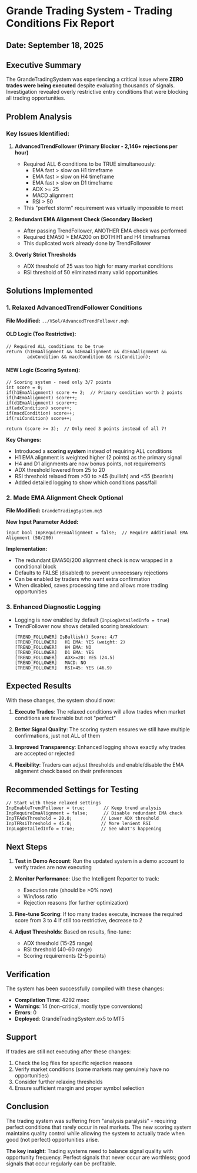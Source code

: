 # Grande Trading System - Trading Conditions Fix Report

## Date: September 18, 2025

## Executive Summary
The GrandeTradingSystem was experiencing a critical issue where **ZERO trades were being executed** despite evaluating thousands of signals. Investigation revealed overly restrictive entry conditions that were blocking all trading opportunities.

## Problem Analysis

### Key Issues Identified:

1. **AdvancedTrendFollower (Primary Blocker - 2,146+ rejections per hour)**
   - Required ALL 6 conditions to be TRUE simultaneously:
     - EMA fast > slow on H1 timeframe
     - EMA fast > slow on H4 timeframe
     - EMA fast > slow on D1 timeframe  
     - ADX >= 25
     - MACD alignment
     - RSI > 50
   - This "perfect storm" requirement was virtually impossible to meet

2. **Redundant EMA Alignment Check (Secondary Blocker)**
   - After passing TrendFollower, ANOTHER EMA check was performed
   - Required EMA50 > EMA200 on BOTH H1 and H4 timeframes
   - This duplicated work already done by TrendFollower

3. **Overly Strict Thresholds**
   - ADX threshold of 25 was too high for many market conditions
   - RSI threshold of 50 eliminated many valid opportunities

## Solutions Implemented

### 1. Relaxed AdvancedTrendFollower Conditions

**File Modified:** `../VSol/AdvancedTrendFollower.mqh`

#### OLD Logic (Too Restrictive):
```mql5
// Required ALL conditions to be true
return (h1EmaAlignment && h4EmaAlignment && d1EmaAlignment && 
        adxCondition && macdCondition && rsiCondition);
```

#### NEW Logic (Scoring System):
```mql5
// Scoring system - need only 3/7 points
int score = 0;
if(h1EmaAlignment) score += 2;  // Primary condition worth 2 points
if(h4EmaAlignment) score++;
if(d1EmaAlignment) score++; 
if(adxCondition) score++;
if(macdCondition) score++;
if(rsiCondition) score++;

return (score >= 3);  // Only need 3 points instead of all 7!
```

**Key Changes:**
- Introduced a **scoring system** instead of requiring ALL conditions
- H1 EMA alignment is weighted higher (2 points) as the primary signal
- H4 and D1 alignments are now bonus points, not requirements
- ADX threshold lowered from 25 to 20
- RSI threshold relaxed from >50 to >45 (bullish) and <55 (bearish)
- Added detailed logging to show which conditions pass/fail

### 2. Made EMA Alignment Check Optional

**File Modified:** `GrandeTradingSystem.mq5`

**New Input Parameter Added:**
```mql5
input bool InpRequireEmaAlignment = false;  // Require Additional EMA Alignment (50/200)
```

**Implementation:**
- The redundant EMA50/200 alignment check is now wrapped in a conditional block
- Defaults to FALSE (disabled) to prevent unnecessary rejections
- Can be enabled by traders who want extra confirmation
- When disabled, saves processing time and allows more trading opportunities

### 3. Enhanced Diagnostic Logging

- Logging is now enabled by default (`InpLogDetailedInfo = true`)
- TrendFollower now shows detailed scoring breakdown:
  ```
  [TREND_FOLLOWER] IsBullish() Score: 4/7
  [TREND_FOLLOWER]   H1 EMA: YES (weight: 2)
  [TREND_FOLLOWER]   H4 EMA: NO
  [TREND_FOLLOWER]   D1 EMA: YES
  [TREND_FOLLOWER]   ADX>=20: YES (24.5)
  [TREND_FOLLOWER]   MACD: NO
  [TREND_FOLLOWER]   RSI>45: YES (46.9)
  ```

## Expected Results

With these changes, the system should now:

1. **Execute Trades**: The relaxed conditions will allow trades when market conditions are favorable but not "perfect"

2. **Better Signal Quality**: The scoring system ensures we still have multiple confirmations, just not ALL of them

3. **Improved Transparency**: Enhanced logging shows exactly why trades are accepted or rejected

4. **Flexibility**: Traders can adjust thresholds and enable/disable the EMA alignment check based on their preferences

## Recommended Settings for Testing

```mql5
// Start with these relaxed settings
InpEnableTrendFollower = true;       // Keep trend analysis
InpRequireEmaAlignment = false;      // Disable redundant EMA check
InpTFAdxThreshold = 20.0;           // Lower ADX threshold
InpTFRsiThreshold = 45.0;           // More lenient RSI
InpLogDetailedInfo = true;          // See what's happening
```

## Next Steps

1. **Test in Demo Account**: Run the updated system in a demo account to verify trades are now executing

2. **Monitor Performance**: Use the Intelligent Reporter to track:
   - Execution rate (should be >0% now)
   - Win/loss ratio
   - Rejection reasons (for further optimization)

3. **Fine-tune Scoring**: If too many trades execute, increase the required score from 3 to 4
   If still too restrictive, decrease to 2

4. **Adjust Thresholds**: Based on results, fine-tune:
   - ADX threshold (15-25 range)
   - RSI threshold (40-60 range)
   - Scoring requirements (2-5 points)

## Verification

The system has been successfully compiled with these changes:
- **Compilation Time**: 4292 msec
- **Warnings**: 14 (non-critical, mostly type conversions)
- **Errors**: 0
- **Deployed**: GrandeTradingSystem.ex5 to MT5

## Support

If trades are still not executing after these changes:

1. Check the log files for specific rejection reasons
2. Verify market conditions (some markets may genuinely have no opportunities)
3. Consider further relaxing thresholds
4. Ensure sufficient margin and proper symbol selection

## Conclusion

The trading system was suffering from "analysis paralysis" - requiring perfect conditions that rarely occur in real markets. The new scoring system maintains quality control while allowing the system to actually trade when good (not perfect) opportunities arise.

**The key insight**: Trading systems need to balance signal quality with opportunity frequency. Perfect signals that never occur are worthless; good signals that occur regularly can be profitable.

